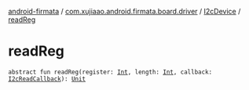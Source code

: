 [android-firmata](../../index.md) / [com.xujiaao.android.firmata.board.driver](../index.md) / [I2cDevice](index.md) / [readReg](./read-reg.md)

# readReg

`abstract fun readReg(register: `[`Int`](https://kotlinlang.org/api/latest/jvm/stdlib/kotlin/-int/index.html)`, length: `[`Int`](https://kotlinlang.org/api/latest/jvm/stdlib/kotlin/-int/index.html)`, callback: `[`I2cReadCallback`](../-i2c-read-callback.md)`): `[`Unit`](https://kotlinlang.org/api/latest/jvm/stdlib/kotlin/-unit/index.html)